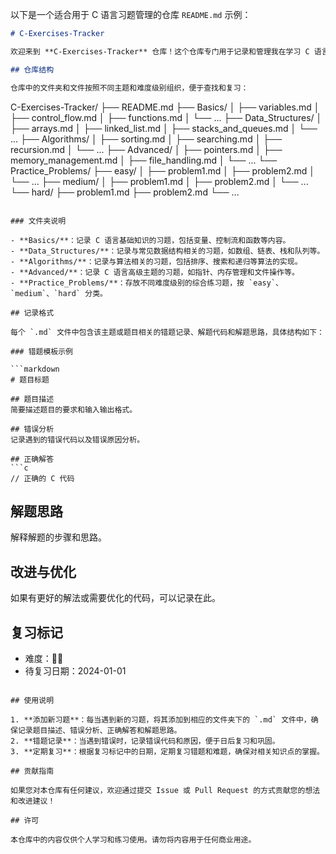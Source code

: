 以下是一个适合用于 C 语言习题管理的仓库 `README.md` 示例：

```markdown
# C-Exercises-Tracker

欢迎来到 **C-Exercises-Tracker** 仓库！这个仓库专门用于记录和管理我在学习 C 语言过程中遇到的习题，涵盖了从基础知识到高级主题的广泛内容。通过这个仓库，我希望能够系统地管理习题和错题，记录解题思路，并通过不断复习巩固我的编程技能。

## 仓库结构

仓库中的文件夹和文件按照不同主题和难度级别组织，便于查找和复习：

```
C-Exercises-Tracker/
├── README.md
├── Basics/
│   ├── variables.md
│   ├── control_flow.md
│   ├── functions.md
│   └── ...
├── Data_Structures/
│   ├── arrays.md
│   ├── linked_list.md
│   ├── stacks_and_queues.md
│   └── ...
├── Algorithms/
│   ├── sorting.md
│   ├── searching.md
│   ├── recursion.md
│   └── ...
├── Advanced/
│   ├── pointers.md
│   ├── memory_management.md
│   ├── file_handling.md
│   └── ...
└── Practice_Problems/
    ├── easy/
    │   ├── problem1.md
    │   ├── problem2.md
    │   └── ...
    ├── medium/
    │   ├── problem1.md
    │   ├── problem2.md
    │   └── ...
    └── hard/
        ├── problem1.md
        ├── problem2.md
        └── ...
```

### 文件夹说明

- **Basics/**：记录 C 语言基础知识的习题，包括变量、控制流和函数等内容。
- **Data_Structures/**：记录与常见数据结构相关的习题，如数组、链表、栈和队列等。
- **Algorithms/**：记录与算法相关的习题，包括排序、搜索和递归等算法的实现。
- **Advanced/**：记录 C 语言高级主题的习题，如指针、内存管理和文件操作等。
- **Practice_Problems/**：存放不同难度级别的综合练习题，按 `easy`、`medium`、`hard` 分类。

## 记录格式

每个 `.md` 文件中包含该主题或题目相关的错题记录、解题代码和解题思路，具体结构如下：

### 错题模板示例

```markdown
# 题目标题

## 题目描述
简要描述题目的要求和输入输出格式。

## 错误分析
记录遇到的错误代码以及错误原因分析。

## 正确解答
```c
// 正确的 C 代码
```

## 解题思路
解释解题的步骤和思路。

## 改进与优化
如果有更好的解法或需要优化的代码，可以记录在此。

## 复习标记
- 难度：🌟🌟
- 待复习日期：2024-01-01
```

## 使用说明

1. **添加新习题**：每当遇到新的习题，将其添加到相应的文件夹下的 `.md` 文件中，确保记录题目描述、错误分析、正确解答和解题思路。
2. **错题记录**：当遇到错误时，记录错误代码和原因，便于日后复习和巩固。
3. **定期复习**：根据复习标记中的日期，定期复习错题和难题，确保对相关知识点的掌握。

## 贡献指南

如果您对本仓库有任何建议，欢迎通过提交 Issue 或 Pull Request 的方式贡献您的想法和改进建议！

## 许可

本仓库中的内容仅供个人学习和练习使用。请勿将内容用于任何商业用途。
```
